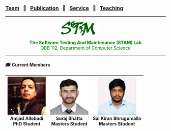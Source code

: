 ### [Team](stamlab.md) &nbsp;&nbsp;🌴&nbsp;&nbsp; [Publication](publications.md) &nbsp;&nbsp;🌴&nbsp;&nbsp; [Service](services.md) &nbsp;&nbsp;🌴&nbsp;&nbsp; [Teaching](teaching.md)
***
<style type="text/css">
.center{
  text-align:center; 
  display:block;
}

.centerImg {
  display: block;
  margin-left: 170px;  
}

</style>

<img src="assets/img/stam_logo.png" alt="The Software Testing And Maintenance (STAM) Lab" width="120" height="45" class="centerImg">
<p class="center" style="color:green;">
<b> The Software Testing And Maintenance (STAM) Lab</b><br>
QBB 112, Department of Computer Science
</p>

<hr>
<h4>‍🎓 Current Members</h4>

| <img src="assets/img/amjad.jpeg" alt="Amjad_Allobadi" width="120" height="120"><br/>Amjad Allobadi<br/>PhD Student | <img src="assets/img/suraj_bhatta.JPG" alt="suraj_bhatta" width="120" height="120"><br/>Suraj Bhatta<br/>Masters Student | <img src="assets/img/sai_kiran.jpg" alt="Sai_Kiran" width="120" height="120"><br>Sai Kiran Bhrugumalla<br/>Masters Student | 
|--------------------------------------------------------------------------------------------------------------------|--------------------------------------------------------------------------------------------------------------------------|----------------------------------------------------------------------------------------------------------------------------|
